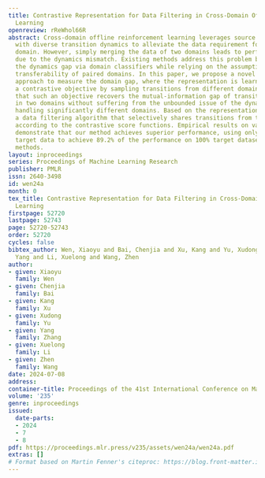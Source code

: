 ```yaml
---
title: Contrastive Representation for Data Filtering in Cross-Domain Offline Reinforcement
  Learning
openreview: rReWhol66R
abstract: Cross-domain offline reinforcement learning leverages source domain data
  with diverse transition dynamics to alleviate the data requirement for the target
  domain. However, simply merging the data of two domains leads to performance degradation
  due to the dynamics mismatch. Existing methods address this problem by measuring
  the dynamics gap via domain classifiers while relying on the assumptions of the
  transferability of paired domains. In this paper, we propose a novel representation-based
  approach to measure the domain gap, where the representation is learned through
  a contrastive objective by sampling transitions from different domains. We show
  that such an objective recovers the mutual-information gap of transition functions
  in two domains without suffering from the unbounded issue of the dynamics gap in
  handling significantly different domains. Based on the representations, we introduce
  a data filtering algorithm that selectively shares transitions from the source domain
  according to the contrastive score functions. Empirical results on various tasks
  demonstrate that our method achieves superior performance, using only 10% of the
  target data to achieve 89.2% of the performance on 100% target dataset with state-of-the-art
  methods.
layout: inproceedings
series: Proceedings of Machine Learning Research
publisher: PMLR
issn: 2640-3498
id: wen24a
month: 0
tex_title: Contrastive Representation for Data Filtering in Cross-Domain Offline Reinforcement
  Learning
firstpage: 52720
lastpage: 52743
page: 52720-52743
order: 52720
cycles: false
bibtex_author: Wen, Xiaoyu and Bai, Chenjia and Xu, Kang and Yu, Xudong and Zhang,
  Yang and Li, Xuelong and Wang, Zhen
author:
- given: Xiaoyu
  family: Wen
- given: Chenjia
  family: Bai
- given: Kang
  family: Xu
- given: Xudong
  family: Yu
- given: Yang
  family: Zhang
- given: Xuelong
  family: Li
- given: Zhen
  family: Wang
date: 2024-07-08
address:
container-title: Proceedings of the 41st International Conference on Machine Learning
volume: '235'
genre: inproceedings
issued:
  date-parts:
  - 2024
  - 7
  - 8
pdf: https://proceedings.mlr.press/v235/assets/wen24a/wen24a.pdf
extras: []
# Format based on Martin Fenner's citeproc: https://blog.front-matter.io/posts/citeproc-yaml-for-bibliographies/
---
```

